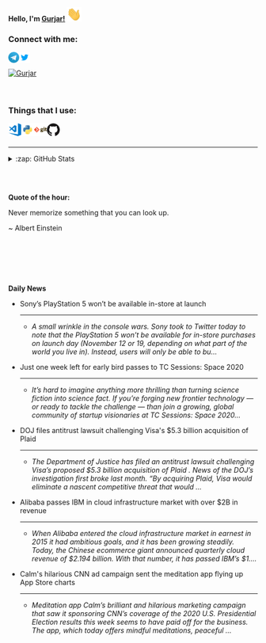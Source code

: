 #### Hello, I'm [Gurjar!](https://GurjarKing.github.io) <img src="https://raw.githubusercontent.com/ABSphreak/ABSphreak/master/gifs/Hi.gif" width="30px"></h2>


### Connect with me:

[<img align="left" alt="Gurjar | Telegram" width="22px" src="https://raw.githubusercontent.com/github/explore/80688e429a7d4ef2fca1e82350fe8e3517d3494d/topics/telegram/telegram.png" />][Telegram]
[<img align="left" alt="Gurjar | Twitter" width="22px" src="https://raw.githubusercontent.com/github/explore/80688e429a7d4ef2fca1e82350fe8e3517d3494d/topics/twitter/twitter.png" />][Twitter]
<br >
<br >
<a href="https://github.com/GurjarKing"><img src="https://komarev.com/ghpvc/?username=GurjarKing" alt="Gurjar" /></a> <br />
<br />
<br />
<!-- <br >

![](https://visitor-badge.glitch.me/badge?page_id=GurjarKing)

<br /> -->

### Things that I use:

[<img align="left" alt="Visual Studio Code" width="26px" src="https://raw.githubusercontent.com/github/explore/80688e429a7d4ef2fca1e82350fe8e3517d3494d/topics/visual-studio-code/visual-studio-code.png" />][VSCode]
[<img align="left" alt="Python" width="26px" src="https://raw.githubusercontent.com/github/explore/80688e429a7d4ef2fca1e82350fe8e3517d3494d/topics/python/python.png" />][Python]
[<img align="left" alt="Git" width="26px" src="https://raw.githubusercontent.com/github/explore/80688e429a7d4ef2fca1e82350fe8e3517d3494d/topics/git/git.png" />][Git]
[<img align="left" alt="GitHub" width="26px" src="https://raw.githubusercontent.com/github/explore/78df643247d429f6cc873026c0622819ad797942/topics/github/github.png" />][Github]

<br />
<br />

---
<details>
  <summary>:zap: GitHub Stats</summary>

<img align="left" alt="Gurjar's Github Stats" src="https://github-readme-stats.vercel.app/api?username=GurjarKing&show_icons=true&hide_border=true&count_private=true&include_all_commit=true&theme=algolia" />

</details>

<!-- ### 🔔 My latest tweet
<a href="https://twitter.com/Gurjar_King43" target="_blank">
	<img src="https://github.com/GurjarKing/GurjarKing/raw/master/tweet.png" width="70%" align="center" alt="Click to view on Twitter" title="My latest tweet, as an image"/>
</a> -->
<br>

<pre>

</pre>

**Quote of the hour:**

Never memorize something that you can look up.

~ Albert Einstein
<pre>

</pre>
<br>
<pre>


</pre>
<strong>Daily News</strong>
  
  - Sony’s PlayStation 5 won’t be available in-store at launch
     <hr/>
     
      - *A small wrinkle in the console wars. Sony took to Twitter today to note that the PlayStation 5 won’t be available for in-store purchases on launch day (November 12 or 19, depending on what part of the world you live in). Instead, users will only be able to bu…*
     
  - Just one week left for early bird passes to TC Sessions: Space 2020
      <hr/>
      
      - *It’s hard to imagine anything more thrilling than turning science fiction into science fact. If you’re forging new frontier technology — or ready to tackle the challenge — than join a growing, global community of startup visionaries at TC Sessions: Space 2020…*
      
  - DOJ files antitrust lawsuit challenging Visa's $5.3 billion acquisition of Plaid
      <hr/>
      
      - *The Department of Justice has filed an antitrust lawsuit challenging Visa’s proposed $5.3 billion acquisition of Plaid . News of the DOJ’s investigation first broke last month. “By acquiring Plaid, Visa would eliminate a nascent competitive threat that would …*
      
  - Alibaba passes IBM in cloud infrastructure market with over $2B in revenue
      <hr/>
      
      - *When Alibaba entered the cloud infrastructure market in earnest in 2015 it had ambitious goals, and it has been growing steadily. Today, the Chinese ecommerce giant announced quarterly cloud revenue of $2.194 billion. With that number, it has passed IBM’s $1.…*
       
  - Calm's hilarious CNN ad campaign sent the meditation app flying up App Store charts
      <hr/>
       
       - *Meditation app Calm’s brilliant and hilarious marketing campaign that saw it sponsoring CNN’s coverage of the 2020 U.S. Presidential Election results this week seems to have paid off for the business. The app, which today offers mindful meditations, peaceful …*
      

<br />

[VSCode]: https://code.visualstudio.com/
[Python]: https://www.python.org/
[Git]: https://git-scm.com/
[Github]: https://github.com/
[Telegram]: https://t.me/Gurjar_King/
[Twitter]: https://twitter.com/Gurjar_King43/
